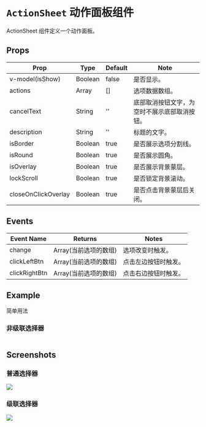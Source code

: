 # `ActionSheet` 动作面板组件
ActionSheet 组件定义一个动作面板。

## Props
| Prop | Type | Default | Note |
|---|---|---|---|
| v-model(isShow) | Boolean | false | 是否显示。
| actions | Array | [] | 选项数据数组。
| cancelText | String | '' | 底部取消按钮文字，为空时不展示底部取消按钮。
| description | String | '' | 标题的文字。
| isBorder | Boolean | true | 是否展示选项分割线。
| isRound | Boolean | true | 是否展示圆角。
| isOverlay | Boolean | true | 是否展示背景蒙层。
| lockScroll | Boolean | true | 是否锁定背景滚动。
| closeOnClickOverlay | Boolean | true | 是否点击背景蒙层后关闭。

## Events
| Event Name | Returns | Notes |
|---|---|---|
| change | Array(当前选项的数组) | 选项改变时触发。
| clickLeftBtn | Array(当前选项的数组) | 点击左边按钮时触发。
| clickRightBtn | Array(当前选项的数组) | 点击右边按钮时触发。

<!--
## Methods
None.

## Static Props
None.

## Static Methods
None.
-->



## Example
简单用法

### 非级联选择器
```

```


## Screenshots
### 普通选择器
![](https://rightinhome.oss-cn-hangzhou.aliyuncs.com/jlbk_xcx/2020/08/07/1596770770530.gif)

### 级联选择器
![](https://rightinhome.oss-cn-hangzhou.aliyuncs.com/jlbk_xcx/2020/08/07/1596770998636.gif)

